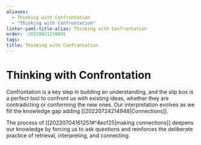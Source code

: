 ```yaml
---
aliases:
  - Thinking with Confrontation
  - "Thinking with Confrontation"
linter-yaml-title-alias: Thinking with Confrontation
order: -20220821150845
tags: 
title: Thinking with Confrontation
---
```


# Thinking with Confrontation

Confrontation is a key step in building an understanding, and the slip box is a perfect tool to confront us with existing ideas, whether they are contradicting or conforming the new ones. Our interpretation evolves as we fill the knowledge gap adding [[20220724214948|Connections]].

The process of [[20220704161251#^4ecf25|making connections]] deepens our knowledge by forcing us to ask questions and reinforces the deliberate practice of retrieval, interpreting, and connecting.